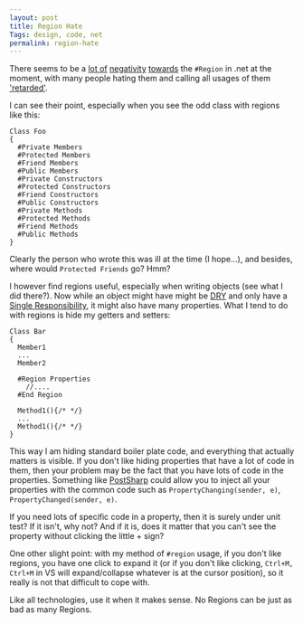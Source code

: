 ```yaml
---
layout: post
title: Region Hate
Tags: design, code, net
permalink: region-hate
---
```


There seems to be a [lot of][5] [negativity][6] [towards][7] the `#Region` in .net at the moment, with many people hating them and calling all usages of them ['retarded'][1].

I can see their point, especially when you see the odd class with regions like this:

    Class Foo
    {
      #Private Members
      #Protected Members
      #Friend Members
      #Public Members
      #Private Constructors
      #Protected Constructors
      #Friend Constructors
      #Public Constructors
      #Private Methods
      #Protected Methods
      #Friend Methods
      #Public Methods
    }

Clearly the person who wrote this was ill at the time (I hope...), and besides, where would `Protected Friends` go? Hmm?

I however find regions useful, especially when writing objects (see what I did there?).  Now while an object might have might be [DRY][3] and only have a [Single Responsibility][2], it might also have many properties.  What I tend to do with regions is hide my getters and setters:

    Class Bar
    {
      Member1
      ...
      Member2

      #Region Properties
        //....
      #End Region

      Method1(){/* */}
      ...
      Method1(){/* */}
    }

This way I am hiding standard boiler plate code, and everything that actually matters is visible.  If you don't like hiding properties that have a lot of code in them, then your problem may be the fact that you have lots of code in the properties.  Something like [PostSharp][4] could allow you to inject all your properties with the common code such as `PropertyChanging(sender, e)`, `PropertyChanged(sender, e)`.

If you need lots of specific code in a property, then it is surely under unit test?  If it isn't, why not? And if it is, does it matter that you can't see the property without clicking the little + sign?

One other slight point: with my method of `#region` usage, if you don't like regions, you have one click to expand it (or if you don't like clicking, `Ctrl+M, Ctrl+M` in VS will expand/collapse whatever is at the cursor position), so it really is not that difficult to cope with.

Like all technologies, use it when it makes sense.  No Regions can be just as bad as many Regions.


[1]: http://extractmethod.wordpress.com/2008/02/29/just-say-no-to-c-regions/
[2]: http://en.wikipedia.org/wiki/Single_responsibility_principle
[3]: http://en.wikipedia.org/wiki/DRY
[4]: http://www.postsharp.org/
[5]: http://stackoverflow.com/questions/755465/do-you-say-no-to-c-regions
[6]: http://stackoverflow.com/questions/1027504/using-regions-in-c-is-considered-bad-practice
[7]: http://stackoverflow.com/questions/1524248/use-of-region-in-c-closed
